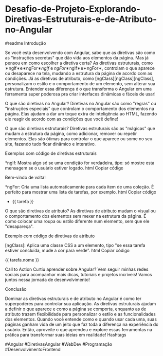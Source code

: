 # Desafio-de-Projeto-Explorando-Diretivas-Estruturais-e-de-Atributo-no-Angular
#readme
Introdução

Se você está desenvolvendo com Angular, sabe que as diretivas são como as "instruções secretas" que dão vida aos elementos da página. Mas já pensou em como escolher a diretiva certa? As diretivas estruturais, como ∗ngIf∗e∗ngFor∗*ngIf* e *ngFor*∗ngIf∗e∗ngFor∗, controlam o que aparece ou desaparece na tela, mudando a estrutura da página de acordo com as condições. Já as diretivas de atributo, como [ngClass][ngClass][ngClass], personalizam o estilo e o comportamento de um elemento, sem alterar sua estrutura. Entender essa diferença é o que transforma o Angular em uma ferramenta super poderosa pra criar interfaces dinâmicas e fáceis de usar!


O que são diretivas no Angular?
Diretivas no Angular são como "regras" ou "instruções especiais" que controlam o comportamento dos elementos na página. Elas ajudam a dar um toque extra de inteligência ao HTML, fazendo ele reagir de acordo com as condições que você define!


O que são diretivas estruturais?
Diretivas estruturais são as "mágicas" que mudam a estrutura da página, como adicionar, remover ou repetir elementos. Elas são ótimas para controlar o que aparece ou some no seu site, fazendo tudo ficar dinâmico e interativo.

Exemplos com código de diretivas estruturais


*ngIf: Mostra algo só se uma condição for verdadeira, tipo: só mostre esta mensagem se o usuário estiver logado.
html
Copiar código
<div *ngIf="usuarioLogado">Bem-vindo de volta!</div>


*ngFor: Cria uma lista automaticamente para cada item de uma coleção. É perfeito para mostrar uma lista de tarefas, por exemplo.
html
Copiar código
<ul>
  <li *ngFor="let tarefa of tarefas">{{ tarefa }}</li>
</ul>
O que são diretivas de atributo?
As diretivas de atributo mudam o visual ou o comportamento dos elementos sem mexer na estrutura da página. É como colocar uma roupa ou estilo diferente num elemento, sem que ele "desapareça".

Exemplo com código de diretivas de atributo


[ngClass]: Aplica uma classe CSS a um elemento, tipo "se essa tarefa estiver concluída, mude a cor para verde".
html
Copiar código
<div [ngClass]="{'completa': tarefa.feita, 'pendente': !tarefa.feita}">
  {{ tarefa.nome }}
</div>

Call to Action
Curtiu aprender sobre Angular? Vem seguir minhas redes sociais para acompanhar mais dicas, tutoriais e projetos incríveis! Vamos juntos nessa jornada de desenvolvimento!

Conclusão

Dominar as diretivas estruturais e de atributo no Angular é como ter superpoderes para controlar sua aplicação. As diretivas estruturais ajudam a definir o que aparece e como a página se comporta, enquanto as de atributo trazem flexibilidade para personalizar o estilo e as funcionalidades dos elementos. Quando você entende como e quando usar cada uma, suas páginas ganham vida de um jeito que faz toda a diferença na experiência do usuário. Então, aproveite o que aprendeu e explore essas ferramentas na prática para transformar suas ideias em realidade!
Hashtags


#Angular #DiretivasAngular #WebDev #Programação #DesenvolvimentoFrontend

